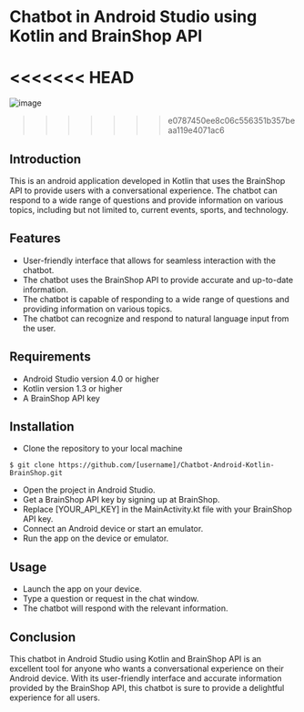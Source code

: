 # Chatbot in Android Studio using Kotlin and BrainShop API

# <<<<<<< HEAD

![image](https://user-images.githubusercontent.com/58862894/217343322-00c79f21-f562-48b9-b7a7-3d1897682b49.png)

> > > > > > > e0787450ee8c06c556351b357beaa119e4071ac6

## Introduction

This is an android application developed in Kotlin that uses the BrainShop API to provide users with a conversational experience.
The chatbot can respond to a wide range of questions and provide information on various topics, including but not limited to, current events, sports,
and technology.

## Features

- User-friendly interface that allows for seamless interaction with the chatbot.
- The chatbot uses the BrainShop API to provide accurate and up-to-date information.
- The chatbot is capable of responding to a wide range of questions and providing information on various topics.
- The chatbot can recognize and respond to natural language input from the user.

## Requirements

- Android Studio version 4.0 or higher
- Kotlin version 1.3 or higher
- A BrainShop API key

## Installation

- Clone the repository to your local machine

```linux
$ git clone https://github.com/[username]/Chatbot-Android-Kotlin-BrainShop.git
```

- Open the project in Android Studio.
- Get a BrainShop API key by signing up at BrainShop.
- Replace [YOUR_API_KEY] in the MainActivity.kt file with your BrainShop API key.
- Connect an Android device or start an emulator.
- Run the app on the device or emulator.

## Usage

- Launch the app on your device.
- Type a question or request in the chat window.
- The chatbot will respond with the relevant information.

## Conclusion

This chatbot in Android Studio using Kotlin and BrainShop API is an excellent tool for anyone who wants a conversational experience on their Android device. With its user-friendly interface and accurate information provided by the BrainShop API, this chatbot is sure to provide a delightful experience for all users.
